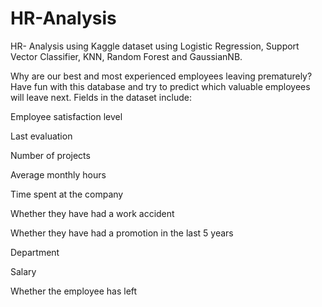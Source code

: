 # HR-Analysis

HR- Analysis using Kaggle dataset using Logistic Regression, Support Vector Classifier, KNN, Random Forest and GaussianNB.

Why are our best and most experienced employees leaving prematurely? Have fun with this database and try to predict which valuable employees will leave next. Fields in the dataset include:

Employee satisfaction level

Last evaluation

Number of projects

Average monthly hours

Time spent at the company

Whether they have had a work accident

Whether they have had a promotion in the last 5 years

Department

Salary

Whether the employee has left
